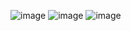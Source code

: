 ![image](https://github.com/user-attachments/assets/9ccd917f-198d-4d88-ba24-26f2234954c6)
![image](https://github.com/user-attachments/assets/3aeef37f-cdf2-4a23-8970-0706ee4892ee)
![image](https://github.com/user-attachments/assets/7fe53f18-f99e-4dcd-97f6-a5704d772fa7)
